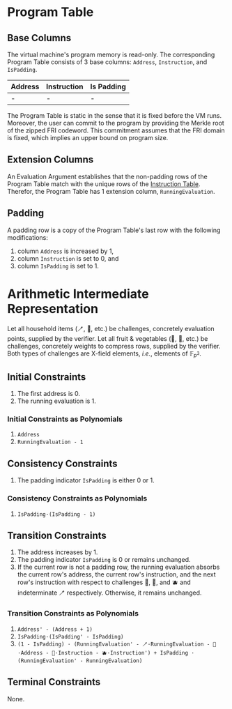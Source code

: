 # Program Table

## Base Columns

The virtual machine's program memory is read-only.
The corresponding Program Table consists of 3 base columns:
`Address`, `Instruction`, and `IsPadding`.

| Address | Instruction | Is Padding |
|:--------|:------------|:-----------|
| -       | -           | -          |

The Program Table is static in the sense that it is fixed before the VM runs.
Moreover, the user can commit to the program by providing the Merkle root of the zipped FRI codeword.
This commitment assumes that the FRI domain is fixed, which implies an upper bound on program size.

## Extension Columns

An Evaluation Argument establishes that the non-padding rows of the Program Table match with the unique rows of the [Instruction Table](instruction-table.md).
Therefor, the Program Table has 1 extension column, `RunningEvaluation`.

## Padding

A padding row is a copy of the Program Table's last row with the following modifications:
1. column `Address` is increased by 1,
1. column `Instruction` is set to 0, and
1. column `IsPadding` is set to 1.

# Arithmetic Intermediate Representation

Let all household items (🪥, 🛁, etc.) be challenges, concretely evaluation points, supplied by the verifier.
Let all fruit & vegetables (🥝, 🥥, etc.) be challenges, concretely weights to compress rows, supplied by the verifier.
Both types of challenges are X-field elements, _i.e._, elements of $\mathbb{F}_{p^3}$.

## Initial Constraints

1. The first address is 0.
1. The running evaluation is 1.

### Initial Constraints as Polynomials

1. `Address`
1. `RunningEvaluation - 1`

## Consistency Constraints

1. The padding indicator `IsPadding` is either 0 or 1.

### Consistency Constraints as Polynomials

1. `IsPadding·(IsPadding - 1)`

## Transition Constraints

1. The address increases by 1.
1. The padding indicator `IsPadding` is 0 or remains unchanged.
1. If the current row is not a padding row, the running evaluation absorbs the current row's address, the current row's instruction, and the next row's instruction with respect to challenges 🥝, 🥥, and 🫐 and indeterminate 🪥 respectively. Otherwise, it remains unchanged.

### Transition Constraints as Polynomials

1. `Address' - (Address + 1)`
1. `IsPadding·(IsPadding' - IsPadding)`
1. `(1 - IsPadding) · (RunningEvaluation' - 🪥·RunningEvaluation - 🥝·Address - 🥥·Instruction - 🫐·Instruction') + IsPadding · (RunningEvaluation' - RunningEvaluation)`

## Terminal Constraints

None.

